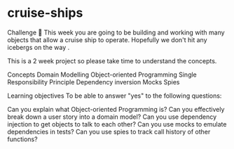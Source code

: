 # cruise-ships

Challenge 🚢
This week you are going to be building and working with many objects that allow a cruise ship to operate. Hopefully we don't hit any icebergs on the way .

This is a 2 week project so please take time to understand the concepts.

Concepts
Domain Modelling
Object-oriented Programming
Single Responsibility Principle
Dependency inversion
Mocks
Spies

 

Learning objectives
To be able to answer "yes" to the following questions:

Can you explain what Object-oriented Programming is?
Can you effectively break down a user story into a domain model?
Can you use dependency injection to get objects to talk to each other?
Can you use mocks to emulate dependencies in tests?
Can you use spies to track call history of other functions?
